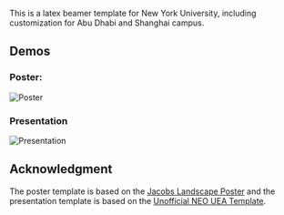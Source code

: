 This is a latex beamer template for New York University, including customization for Abu Dhabi and Shanghai campus.

## Demos
### Poster:
![Poster](https://jinshang.me/images/demo-poster.png)

### Presentation
![Presentation](https://jinshang.me/images/demo-presentation.png)


## Acknowledgment
The poster template is based on the [Jacobs Landscape Poster](https://www.overleaf.com/latex/templates/landscape-beamer-poster-template/vjpmsxxdvtqk) and the presentation template is based on the [Unofficial NEO UEA Template](https://www.overleaf.com/latex/templates/unofficial-neo-uea-template/qvhndvzjqmqj).

